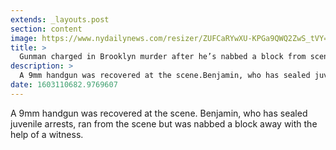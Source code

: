 ```yaml
--- 
extends: _layouts.post 
section: content 
image: https://www.nydailynews.com/resizer/ZUFCaRYwXU-KPGa9QWQ2ZwS_tVY=/1200x0/top/cloudfront-us-east-1.images.arcpublishing.com/tronc/HVCIYNWY7BBBLIJ4IFCZ3WSADI.jpg 
title: > 
  Gunman charged in Brooklyn murder after he’s nabbed a block from scene 
description: > 
  A 9mm handgun was recovered at the scene.Benjamin, who has sealed juvenile arrests, ran from the scene but was nabbed a block away with the help of a witness. 
date: 1603110682.9769607 
--- 
```

<div><p class=""> A 9mm handgun was recovered at the scene. Benjamin, who has sealed juvenile arrests, ran from the scene but was nabbed a block away with the help of a witness.</p> </div>